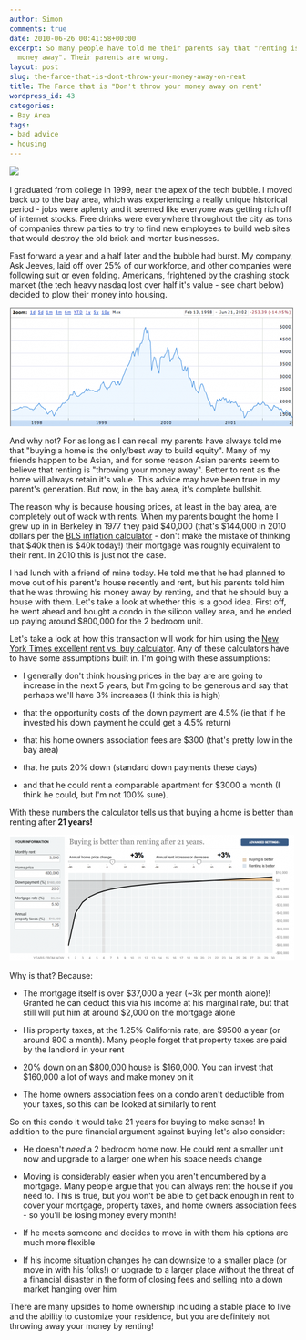 ```yaml
---
author: Simon
comments: true
date: 2010-06-26 00:41:58+00:00
excerpt: So many people have told me their parents say that "renting is throwing your
  money away". Their parents are wrong.
layout: post
slug: the-farce-that-is-dont-throw-your-money-away-on-rent
title: The Farce that is "Don't throw your money away on rent"
wordpress_id: 43
categories:
- Bay Area
tags:
- bad advice
- housing
---
```


![](http://3.bp.blogspot.com/_tgM9xSZdl34/SEOKR7iSzuI/AAAAAAAACiY/aoP42z5etEU/s400/condo%2Bhotel%2Bfor%2Bsale%2Bin%2BSan%2BJose.jpg)

I graduated from college in 1999, near the apex of the tech bubble. I moved back up to the bay area, which was experiencing a really unique historical period - jobs were aplenty and it seemed like everyone was getting rich off of internet stocks. Free drinks were everywhere throughout the city as tons of companies threw parties to try to find new employees to build web sites that would destroy the old brick and mortar businesses. 

Fast forward a year and a half later and the bubble had burst. My company, Ask Jeeves, laid off over 25% of our workforce, and other companies were following suit or even folding. Americans, frightened by the crashing stock market (the tech heavy nasdaq lost over half it's value - see chart below) decided to plow their money into housing.

![](/assets/wp-content/uploads/2010/06/Screen-shot-2010-06-25-at-5.07.08-PM-e1277510888821.png)

And why not? For as long as I can recall my parents have always told me that "buying a home is the only/best way to build equity". Many of my friends happen to be Asian, and for some reason Asian parents seem to believe that renting is "throwing your money away". Better to rent as the home will always retain it's value. This advice may have been true in my parent's generation. But now, in the bay area, it's complete bullshit.

The reason why is because housing prices, at least in the bay area, are completely out of wack with rents. When my parents bought the home I grew up in in Berkeley in 1977 they paid $40,000 (that's $144,000 in 2010 dollars per the [BLS inflation calculator](http://www.bls.gov/data/inflation_calculator.htm) - don't make the mistake of thinking that $40k then is $40k today!) their mortgage was roughly equivalent to their rent. In 2010 this is just not the case.

I had lunch with a friend of mine today. He told me that he had planned to move out of his parent's house recently and rent, but his parents told him that he was throwing his money away by renting, and that he should buy a house with them. Let's take a look at whether this is a good idea. First off, he went ahead and bought a condo in the silicon valley area, and he ended up paying around $800,000 for the 2 bedroom unit. 

Let's take a look at how this transaction will work for him using the [New York Times excellent rent vs. buy calculator](http://www.nytimes.com/interactive/business/buy-rent-calculator.html). Any of these calculators have to have some assumptions built in. I'm going with these assumptions:


  * I generally don't think housing prices in the bay are are going to increase in the next 5 years, but I'm going to be generous and say that perhaps we'll have 3% increases (I think this is high)


  * that the opportunity costs of the down payment are 4.5% (ie that if he invested his down payment he could get a 4.5% return)


  * that his home owners association fees are $300 (that's pretty low in the bay area)


  * that he puts 20% down (standard down payments these days)


  * and that he could rent a comparable apartment for $3000 a month (I think he could, but I'm not 100% sure).



With these numbers the calculator tells us that buying a home is better than renting after **21 years!**

[![](/assets/wp-content/uploads/2010/06/Screen-shot-2010-06-25-at-5.42.30-PM-e1277513048425.png)](/assets/wp-content/uploads/2010/06/Screen-shot-2010-06-25-at-5.42.30-PM.png)

Why is that? Because:




  * The mortgage itself is over $37,000 a year (~3k per month alone)! Granted he can deduct this via his income at his marginal rate, but that still will put him at around $2,000 on the mortgage alone


  * His property taxes, at the 1.25% California rate, are $9500 a year (or around 800 a month). Many people forget that property taxes are paid by the landlord in your rent


  * 20% down on an $800,000 house is $160,000. You can invest that $160,000 a lot of ways and make money on it


  * The home owners association fees on a condo aren't deductible from your taxes, so this can be looked at similarly to rent



So on this condo it would take 21 years for buying to make sense! In addition to the pure financial argument against buying let's also consider:

  * He doesn't _need_ a 2 bedroom home now. He could rent a smaller unit now and upgrade to a larger one when his space needs change


  * Moving is considerably easier when you aren't encumbered by a mortgage. Many people argue that you can always rent the house if you need to. This is true, but you won't be able to get back enough in rent to cover your mortgage, property taxes, and home owners association fees - so you'll be losing money every month!


  * If he meets someone and decides to move in with them his options are much more flexible


  * If his income situation changes he can downsize to a smaller place (or move in with his folks!) or upgrade to a larger place without the threat of a financial disaster in the form of closing fees and selling into a down market hanging over him



There are many upsides to home ownership including a stable place to live and the ability to customize your residence, but you are definitely not throwing away your money by renting!
